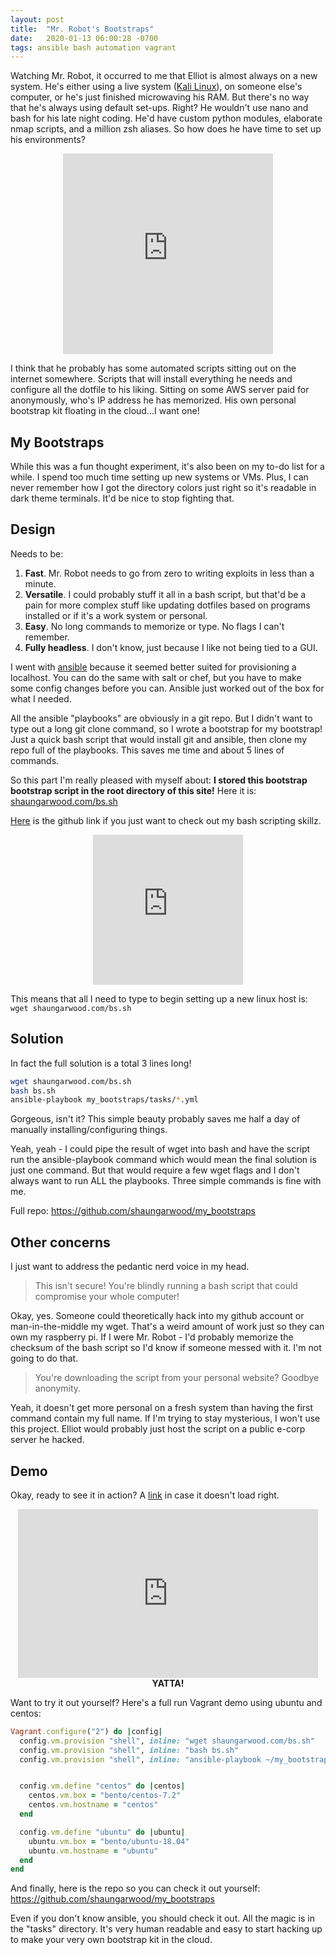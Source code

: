 ```yaml
---
layout: post
title:  "Mr. Robot's Bootstraps"
date:   2020-01-13 06:00:28 -0700
tags: ansible bash automation vagrant
---
```


Watching Mr. Robot, it occurred to me that Elliot is almost always on a new system. He's either using a live system ([Kali Linux](https://www.kali.org/)), on someone else's computer, or he's just finished microwaving his RAM. But there's no way that he's always using default set-ups. Right? He wouldn't use nano and bash for his late night coding. He'd have custom python modules, elaborate nmap scripts, and a million zsh aliases. So how does he have time to set up his environments?

<center>
  <iframe src="https://giphy.com/embed/ZKQpx4TYrxTtS" width="336" height="321" frameBorder="0" allowFullScreen>
  </iframe>
</center>

I think that he probably has some automated scripts sitting out on the internet somewhere. Scripts that will install everything he needs and configure all the dotfile to his liking. Sitting on some AWS server paid for anonymously, who's IP address he has memorized. His own personal bootstrap kit floating in the cloud...I want one!

## My Bootstraps

While this was a fun thought experiment, it's also been on my to-do list for a while. I spend too much time setting up new systems or VMs. Plus, I can never remember how I got the directory colors just right so it's readable in dark theme terminals. It'd be nice to stop fighting that.

## Design

Needs to be:
1. **Fast**. Mr. Robot needs to go from zero to writing exploits in less than a minute.
2. **Versatile**. I could probably stuff it all in a bash script, but that'd be a pain for more complex stuff like updating dotfiles based on programs installed or if it's a work system or personal.
3. **Easy**. No long commands to memorize or type. No flags I can't remember.
4. **Fully headless**. I don't know, just because I like not being tied to a GUI.

I went with [ansible](https://www.ansible.com/) because it seemed better suited for provisioning a localhost. You can do the same with salt or chef, but you have to make some config changes before you can. Ansible just worked out of the box for what I needed.

All the ansible "playbooks" are obviously in a git repo. But I didn't want to type out a long git clone command, so I wrote a bootstrap for my bootstrap! Just a quick bash script that would install git and ansible, then clone my repo full of the playbooks. This saves me time and about 5 lines of commands.

So this part I'm really pleased with myself about: **I stored this bootstrap bootstrap script in the root directory of this site!** Here it is:
<a href="https://shaungarwood.com/bs.sh">shaungarwood.com/bs.sh</a>

[Here](https://github.com/shaungarwood/my_bootstraps/blob/master/bin/initial-bootstrap.sh) is the github link if you just want to check out my bash scripting skillz.

<center>
  <iframe src="https://giphy.com/embed/146OLb5nrHt3Co" width="240" height="240" frameBorder="0" class="giphy-embed" allowFullScreen>
  </iframe>
</center>

This means that all I need to type to begin setting up a new linux host is:
```wget shaungarwood.com/bs.sh```

## Solution

In fact the full solution is a total 3 lines long!

```bash
wget shaungarwood.com/bs.sh
bash bs.sh
ansible-playbook my_bootstraps/tasks/*.yml
```

Gorgeous, isn't it? This simple beauty probably saves me half a day of manually installing/configuring things.

Yeah, yeah - I could pipe the result of wget into bash and have the script run the ansible-playbook command which would mean the final solution is just one command. But that would require a few wget flags and I don't always want to run ALL the playbooks. Three simple commands is fine with me.

Full repo:
<a href="https://github.com/shaungarwood/my_bootstraps">https://github.com/shaungarwood/my_bootstraps</a>

## Other concerns

I just want to address the pedantic nerd voice in my head.

> This isn't secure! You're blindly running a bash script that could compromise your whole computer!

Okay, yes. Someone could theoretically hack into my github account or man-in-the-middle my wget. That's a weird amount of work just so they can own my raspberry pi. If I were Mr. Robot - I'd probably memorize the checksum of the bash script so I'd know if someone messed with it. I'm not going to do that.

> You're downloading the script from your personal website? Goodbye anonymity.

Yeah, it doesn't get more personal on a fresh system than having the first command contain my full name. If I'm trying to stay mysterious, I won't use this project. Elliot would probably just host the script on a public e-corp server he hacked.

## Demo

Okay, ready to see it in action? A <a href="https://asciinema.org/a/oOVnonDr00420VksGn99HN8H9">link</a> in case it doesn't load right.

<center>
  <script id="asciicast-oOVnonDr00420VksGn99HN8H9" src="https://asciinema.org/a/oOVnonDr00420VksGn99HN8H9.js?speed=1.1&size=medium" async>
  </script>
</center>

<center>
  <iframe src="https://giphy.com/embed/RPwrO4b46mOdy" width="480" height="270" frameBorder="0" class="giphy-embed" allowFullScreen>
  </iframe>
</center>
<center><b>YATTA!</b></center>


Want to try it out yourself? Here's a full run Vagrant demo using ubuntu and centos:
```ruby
Vagrant.configure("2") do |config|
  config.vm.provision "shell", inline: "wget shaungarwood.com/bs.sh"
  config.vm.provision "shell", inline: "bash bs.sh"
  config.vm.provision "shell", inline: "ansible-playbook ~/my_bootstraps/tasks/*.yml"


  config.vm.define "centos" do |centos|
    centos.vm.box = "bento/centos-7.2"
    centos.vm.hostname = "centos"
  end

  config.vm.define "ubuntu" do |ubuntu|
    ubuntu.vm.box = "bento/ubuntu-18.04"
    ubuntu.vm.hostname = "ubuntu"
  end
end
```

And finally, here is the repo so you can check it out yourself:
<a href="https://github.com/shaungarwood/my_bootstraps">https://github.com/shaungarwood/my_bootstraps</a>

Even if you don't know ansible, you should check it out. All the magic is in the "tasks" directory. It's very human readable and easy to start hacking up to make your very own bootstrap kit in the cloud.
